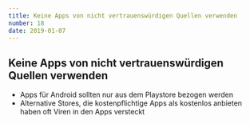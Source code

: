 ```yaml
---
title: Keine Apps von nicht vertrauenswürdigen Quellen verwenden
number: 18
date: 2019-01-07
---
```

## Keine Apps von nicht vertrauenswürdigen Quellen verwenden

* Apps für Android sollten nur aus dem Playstore bezogen werden 
* Alternative Stores, die kostenpflichtige Apps als kostenlos anbieten haben oft Viren in den Apps versteckt 